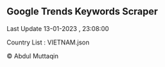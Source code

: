 

## Google Trends Keywords Scraper 
 
Last Update 13-01-2023 , 23:08:00

Country List :
VIETNAM.json



© Abdul Muttaqin 

